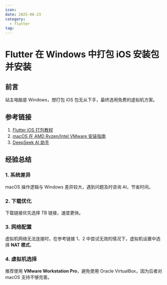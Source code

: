 ```yaml
---
icon:
date: 2025-06-23
category:
  - flutter
tag:
---
```


# Flutter 在 Windows 中打包 iOS 安装包并安装

## 前言

站主电脑是 Windows，想打包 iOS 包无从下手，最终选用免费的虚拟机方案。

## 参考链接

1. [Flutter iOS 打包教程](https://juejin.cn/post/7304607652016996378#heading-0)
2. [macOS 在 AMD Ryzen/Intel VMware 安装指南](https://forum.amd-osx.com/threads/mac-os-install-on-amd-ryzen-intel-vmware-opencore-improved-performance-works-with-sequoia-sonoma-etc.4696/)
3. [DeepSeek AI 助手](https://chat.deepseek.com/)

## 经验总结

### 1. 系统差异
macOS 操作逻辑与 Windows 差异较大，遇到问题及时咨询 AI，节省时间。

### 2. 下载优化
下载链接优先选择 TB 链接，速度更快。

### 3. 网络配置
虚拟机网络无法连接时，在参考链接 1、2 中尝试无效的情况下，虚拟机设置中选择 **NAT 模式**。

### 4. 虚拟机选择
推荐使用 **VMware Workstation Pro**，避免使用 Oracle VirtualBox，因为后者对 macOS 支持不够完善。 